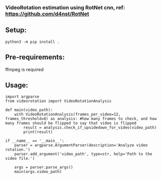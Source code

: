 ### VideoRotation estimation using RotNet cnn, ref: https://github.com/d4nst/RotNet <br>


## Setup: <br>

```
python3 -m pip install .
```
## Pre-requirements: <br>
ffmpeg is required <br>


## Usage: <br>
```
import argparse
from videorotation import VideoRotationAnalysis

def main(video_path):
    with VideoRotationAnalysis(frames_per_video=12, frames_threshold=8) as analysis: #how many frames to check, and how many frames should be flipped to say that video is flipped
        result = analysis.check_if_upsidedown_for_video(video_path)
        print(result)

if __name__ == '__main__':
    parser = argparse.ArgumentParser(description='Analyze video rotation.')
    parser.add_argument('video_path', type=str, help='Path to the video file.')

    args = parser.parse_args()
    main(args.video_path)

```
